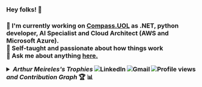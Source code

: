 <h3>Hey folks! 👋<h3/>

:department_store: I'm currently working on <a href="https://compass.uol/">Compass.UOL</a> as .NET, python developer, AI Specialist and Cloud Architect (AWS and  Microsoft Azure).
<br />
👀 Self-taught and passionate about how things work
<br />
:speech_balloon: Ask me about anything <a href="https://github.com/arthurmeirelessm/arthurmeirelessm/issues">here.</a>
<br />

<img src="https://komarev.com/ghpvc/?username=arthurmeirelessm&label=Profile%20views&color=0e75b6&style=flat-square&color=yellow" title="Profile views" align="right" alt="Profile views" />

<a href="mailto:arthurmsesjdfdn@gmail.com">
    <img src="https://img.shields.io/badge/-Gmail-c14438?style=flat-square&logo=Gmail&logoColor=white" title="Send me an email" align="right" alt="Gmail">
</a>

<a href="https://www.linkedin.com/in/arthur-meireles-76b474214/">
    <img src="https://img.shields.io/badge/-LinkedIn-blue?style=flat-square&logo=Linkedin&logoColor=white" title="My Social Network" align="right" alt="LinkedIn">
</a>

<details title="Arthur Meireles's Trophies and Contribution Graph">
    <br />
    <summary align="left"><strong><i>Arthur Meireles's Trophies and Contribution Graph</i></strong> 🏆 📊</summary>
    <p align="center">
        <a href="https://github-profile-trophy.vercel.app/?username=arthurmeirelessm&column=4&theme=gruvbox&margin-w=4&margin-h=4&no-frame=true">
            <img 
                 src="https://github-profile-trophy.vercel.app/?username=arthurmeirelessm&column=4&theme=gruvbox&margin-w=4&margin-h=4&no-frame=true" 
                 width="70%"
                 title="Arthur Meireles's Trophies"
            />
        </a>
        <br /><br/>
        <a href="https://activity-graph.herokuapp.com/graph?username=arthurmeirelessm&theme=github">
            <img
                 src="https://activity-graph.herokuapp.com/graph?username=arthurmeirelessm&theme=github"
                 width="100%"
                 title="Arthur Meireles's Contribution Graph"
            />
        </a>
    </p>
</details>
  
  
  
            
          
          
          
